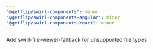 ```yaml
---
"@getflip/swirl-components": minor
"@getflip/swirl-components-angular": minor
"@getflip/swirl-components-react": minor
---
```


Add swirl-file-viewer-fallback for unsupported file types
